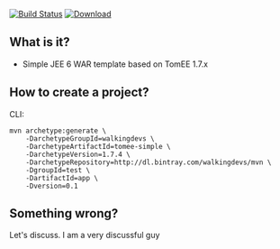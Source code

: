 [![Build Status](https://travis-ci.org/walkingdevs/tomee-simple.svg?branch=master)](https://travis-ci.org/walkingdevs/tomee-simple)
[![Download](https://api.bintray.com/packages/walkingdevs/mvn/tomee-simple/images/download.svg) ](https://bintray.com/walkingdevs/mvn/tomee-simple/_latestVersion)

## What is it?
- Simple JEE 6 WAR template based on TomEE 1.7.x

## How to create a project?

CLI:

    mvn archetype:generate \
        -DarchetypeGroupId=walkingdevs \
        -DarchetypeArtifactId=tomee-simple \
        -DarchetypeVersion=1.7.4 \
        -DarchetypeRepository=http://dl.bintray.com/walkingdevs/mvn \
        -DgroupId=test \
        -DartifactId=app \
        -Dversion=0.1

## Something wrong?

Let's discuss. I am a very discussful guy